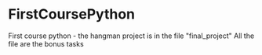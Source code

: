 # FirstCoursePython
First course python - the hangman project is in the file "final_project"
All the file are the bonus tasks 
